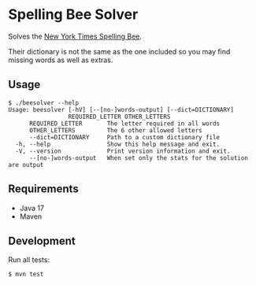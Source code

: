 # Spelling Bee Solver

Solves the [New York Times Spelling Bee](https://www.nytimes.com/puzzles/spelling-bee).

Their dictionary is not the same as the one included so you may find missing words as well as extras.

## Usage

```
$ ./beesolver --help
Usage: beesolver [-hV] [--[no-]words-output] [--dict=DICTIONARY]
                 REQUIRED_LETTER OTHER_LETTERS
      REQUIRED_LETTER       The letter required in all words
      OTHER_LETTERS         The 6 other allowed letters
      --dict=DICTIONARY     Path to a custom dictionary file
  -h, --help                Show this help message and exit.
  -V, --version             Print version information and exit.
      --[no-]words-output   When set only the stats for the solution are output
```

## Requirements

* Java 17
* Maven 

## Development

Run all tests:

```
$ mvn test
```

